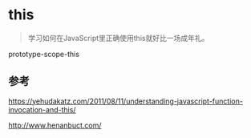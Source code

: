 # this

> 学习如何在JavaScript里正确使用this就好比一场成年礼。

prototype-scope-this

## 参考

https://yehudakatz.com/2011/08/11/understanding-javascript-function-invocation-and-this/

http://www.henanbuct.com/
